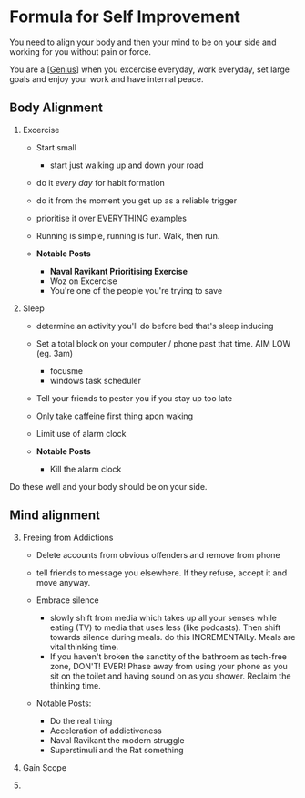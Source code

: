 # Formula for Self Improvement

You need to align your body and then your mind to be on your side and working for you without pain or force.

You are a [[Genius]] when you excercise everyday, work everyday, set large goals and enjoy your work and have internal peace.

## Body Alignment

1. Excercise
    - Start small
      - start just walking up and down your road
    - do it *every day* for habit formation
    - do it from the moment you get up as a reliable trigger
    - prioritise it over EVERYTHING examples
    - Running is simple, running is fun. Walk, then run.

    - **Notable Posts**
      - **Naval Ravikant Prioritising Exercise**
      - Woz on Excercise
      - You're one of the people you're trying to save

2. Sleep
   - determine an activity you'll do before bed that's sleep inducing
   - Set a total block on your computer / phone past that time. AIM LOW (eg. 3am) 
     - focusme
     - windows task scheduler
   - Tell your friends to pester you if you stay up too late
    - Only take caffeine first thing apon waking
   - Limit use of alarm clock

    - **Notable Posts**
      - Kill the alarm clock
        

Do these well and your body should be on your side. 

## Mind alignment

3. Freeing from Addictions
    - Delete accounts from obvious offenders and remove from phone
    - tell friends to message you elsewhere. If they refuse, accept it and move anyway.
    - Embrace silence
      - slowly shift from media which takes up all your senses while eating (TV) to media that uses less (like podcasts). Then shift towards silence during meals. do this INCREMENTAlLy. Meals are vital thinking time.
      - If you haven't broken the sanctity of the bathroom as tech-free zone, DON'T! EVER! Phase away from using your phone as you sit on the toilet and having sound on as you shower. Reclaim the thinking time.
  
    - Notable Posts:
      - Do the real thing
      - Acceleration of addictiveness
      - Naval Ravikant the modern struggle
      - Superstimuli and the Rat something
   

4. Gain Scope
5. 





[//begin]: # "Autogenerated link references for markdown compatibility"
[Genius]: Genius "Genius"
[//end]: # "Autogenerated link references"